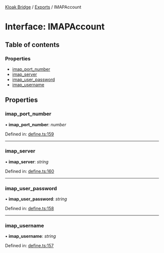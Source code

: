 [Kloak Bridge](../README.md) / [Exports](../modules.md) / IMAPAccount

# Interface: IMAPAccount

## Table of contents

### Properties

- [imap\_port\_number](imapaccount.md#imap_port_number)
- [imap\_server](imapaccount.md#imap_server)
- [imap\_user\_password](imapaccount.md#imap_user_password)
- [imap\_username](imapaccount.md#imap_username)

## Properties

### imap\_port\_number

• **imap\_port\_number**: *number*

Defined in: [define.ts:159](https://github.com/CoNET-project/kloak-bridge/blob/89f6f20/src/define.ts#L159)

___

### imap\_server

• **imap\_server**: *string*

Defined in: [define.ts:160](https://github.com/CoNET-project/kloak-bridge/blob/89f6f20/src/define.ts#L160)

___

### imap\_user\_password

• **imap\_user\_password**: *string*

Defined in: [define.ts:158](https://github.com/CoNET-project/kloak-bridge/blob/89f6f20/src/define.ts#L158)

___

### imap\_username

• **imap\_username**: *string*

Defined in: [define.ts:157](https://github.com/CoNET-project/kloak-bridge/blob/89f6f20/src/define.ts#L157)
